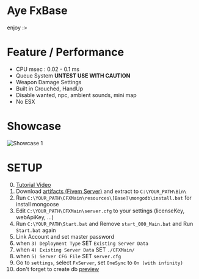 # Aye FxBase

enjoy :>

# Feature / Performance

- CPU msec : 0.02 - 0.1 ms
- Queue System **UNTEST USE WITH CAUTION**
- Weapon Damage Settings
- Built in Crouched, HandUp 
- Disable wanted, npc, ambient sounds, mini map
- No ESX

# Showcase

![Showcase 1](https://github.com/Larinax999/Aye-FxBase/assets/49904492/5fa1af11-b6cb-4c02-a84f-73d655c51370)

# SETUP

0. [Tutorial Video](https://youtu.be/4oQcdmJ9OJs)
1. Download [artifacts (Fivem Server)](https://runtime.fivem.net/artifacts/fivem/build_server_windows/master/) and extract to `C:\YOUR_PATH\Bin\`
2. Run `C:\YOUR_PATH\CFXMain\resources\[Base]\mongodb\install.bat` for install mongoose
3. Edit `C:\YOUR_PATH\CFXMain\server.cfg` to your settings (licenseKey, webApiKey, ...)
4. Run `C:\YOUR_PATH\Start.bat` and Remove `start_000_Main.bat` and Run `Start.bat` again
5. Link Account and set master password
6. when `3) Deployment Type` SET `Existing Server Data`
7. when `4) Existing Server Data` SET `./CFXMain/`
8. when `5) Server CFG File` SET `server.cfg`
9. Go to `settings`, select `FxServer`, set `OneSync` to `On (with infinity)`
10. don't forget to create db [preview](https://github.com/Larinax999/Aye-FxBase/assets/49904492/046dbfcc-d9fc-4b28-8fd7-d69cb1bd281f)
